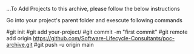 …To Add Projects to this archive, please follow the below instructions

Go into your project's parent folder and exescute following commands

#git init
#git add your-project/
#git commit -m "first commit"
#git remote add origin https://github.com/Software-Lifecycle-Consultants/poc-archive.git
#git push -u origin main
